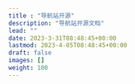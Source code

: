 ```yaml
---
title : "导航站开源"
description: "导航站开源文档"
lead: ""
date: 2023-3-31T08:48:45+00:00
lastmod: 2023-4-05T08:48:45+00:00
draft: false
images: []
weight: 100
---
```

